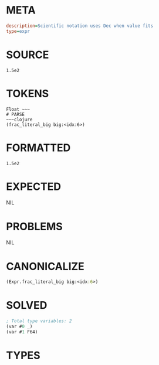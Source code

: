 # META
~~~ini
description=Scientific notation uses Dec when value fits
type=expr
~~~
# SOURCE
~~~roc
1.5e2
~~~
# TOKENS
~~~text
Float ~~~
# PARSE
~~~clojure
(frac_literal_big big:<idx:6>)
~~~
# FORMATTED
~~~roc
1.5e2
~~~
# EXPECTED
NIL
# PROBLEMS
NIL
# CANONICALIZE
~~~clojure
(Expr.frac_literal_big big:<idx:6>)
~~~
# SOLVED
~~~clojure
; Total type variables: 2
(var #0 _)
(var #1 F64)
~~~
# TYPES
~~~roc
~~~
